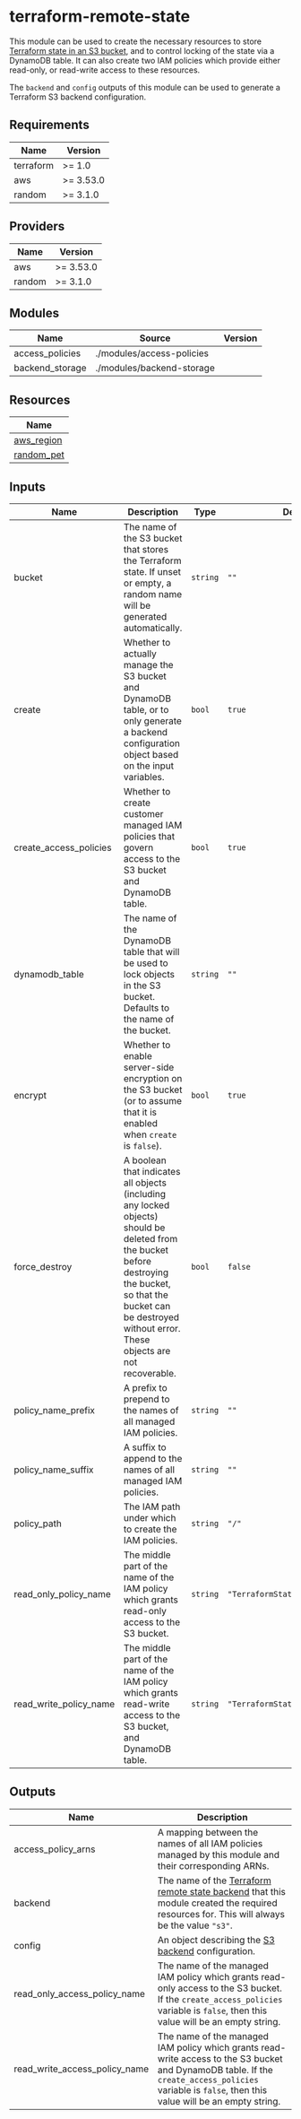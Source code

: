 # terraform-remote-state

This module can be used to create the necessary resources to store
[Terraform state in an S3 bucket](https://www.terraform.io/docs/language/settings/backends/s3.html),
and to control locking of the state via a DynamoDB table. It can also create two
IAM policies which provide either read-only, or read-write access to these
resources.

The `backend` and `config` outputs of this module can be used to generate a
Terraform S3 backend configuration.

<!--- BEGIN_TF_DOCS --->
## Requirements

| Name | Version |
|------|---------|
| terraform | >= 1.0 |
| aws | >= 3.53.0 |
| random | >= 3.1.0 |

## Providers

| Name | Version |
|------|---------|
| aws | >= 3.53.0 |
| random | >= 3.1.0 |

## Modules

| Name | Source | Version |
|------|--------|---------|
| access_policies | ./modules/access-policies |  |
| backend_storage | ./modules/backend-storage |  |

## Resources

| Name |
|------|
| [aws_region](https://registry.terraform.io/providers/hashicorp/aws/latest/docs/data-sources/region) |
| [random_pet](https://registry.terraform.io/providers/hashicorp/random/latest/docs/resources/pet) |

## Inputs

| Name | Description | Type | Default | Required |
|------|-------------|------|---------|:--------:|
| bucket | The name of the S3 bucket that stores the Terraform state. If unset or empty, a random name will be generated automatically. | `string` | `""` | no |
| create | Whether to actually manage the S3 bucket and DynamoDB table, or to only generate a backend configuration object based on the input variables. | `bool` | `true` | no |
| create\_access\_policies | Whether to create customer managed IAM policies that govern access to the S3 bucket and DynamoDB table. | `bool` | `true` | no |
| dynamodb\_table | The name of the DynamoDB table that will be used to lock objects in the S3 bucket. Defaults to the name of the bucket. | `string` | `""` | no |
| encrypt | Whether to enable server-side encryption on the S3 bucket (or to assume that it is enabled when `create` is `false`). | `bool` | `true` | no |
| force\_destroy | A boolean that indicates all objects (including any locked objects) should be deleted from the bucket before destroying the bucket, so that the bucket can be destroyed without error. These objects are not recoverable. | `bool` | `false` | no |
| policy\_name\_prefix | A prefix to prepend to the names of all managed IAM policies. | `string` | `""` | no |
| policy\_name\_suffix | A suffix to append to the names of all managed IAM policies. | `string` | `""` | no |
| policy\_path | The IAM path under which to create the IAM policies. | `string` | `"/"` | no |
| read\_only\_policy\_name | The middle part of the name of the IAM policy which grants read-only access to the S3 bucket. | `string` | `"TerraformStateReadOnlyAccess"` | no |
| read\_write\_policy\_name | The middle part of the name of the IAM policy which grants read-write access to the S3 bucket, and DynamoDB table. | `string` | `"TerraformStateReadWriteAccess"` | no |

## Outputs

| Name | Description |
|------|-------------|
| access\_policy\_arns | A mapping between the names of all IAM policies managed by this module and their corresponding ARNs. |
| backend | The name of the [Terraform remote state backend](https://www.terraform.io/docs/language/settings/backends/index.html) that this module created the required resources for. This will always be the value `"s3"`. |
| config | An object describing the [S3 backend](https://www.terraform.io/docs/language/settings/backends/s3.html) configuration. |
| read\_only\_access\_policy\_name | The name of the managed IAM policy which grants read-only access to the S3 bucket. If the `create_access_policies` variable is `false`, then this value will be an empty string. |
| read\_write\_access\_policy\_name | The name of the managed IAM policy which grants read-write access to the S3 bucket and DynamoDB table. If the `create_access_policies` variable is `false`, then this value will be an empty string. |

<!--- END_TF_DOCS --->
